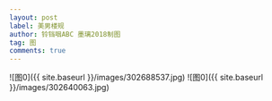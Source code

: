 ```yaml
---
layout: post
label: 美男楼规
author: 铃铛咽ABC 墨璃2018制图
tag: 图
comments: true
---
```


![图0]({{ site.baseurl }}/images/302688537.jpg)
![图0]({{ site.baseurl }}/images/302640063.jpg)

